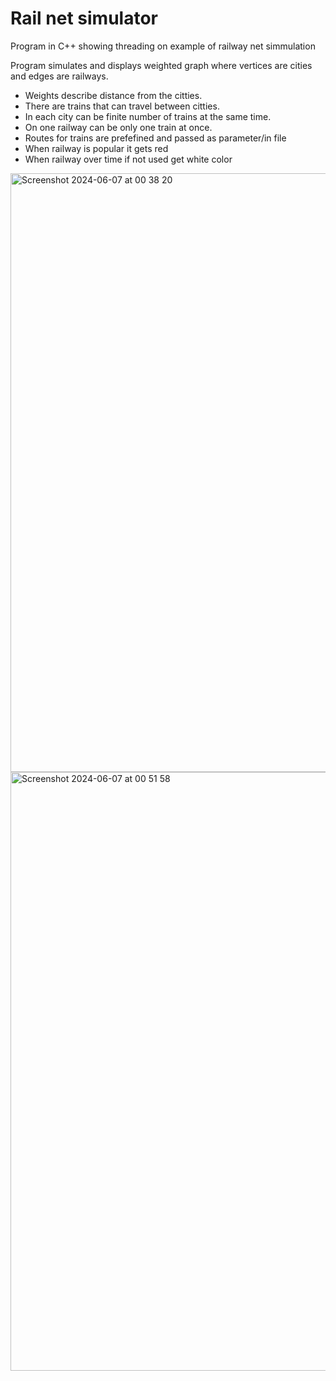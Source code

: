 # Rail net simulator
Program in C++ showing threading on example of railway net simmulation

Program simulates and displays weighted graph where vertices are cities and edges are railways. 
- Weights describe distance from the citties.
- There are trains that can travel between citties. 
- In each city can be finite number of trains at the same time. 
- On one railway can be only one train at once. 
- Routes for trains are prefefined and passed as parameter/in file
- When railway is popular it gets red
- When railway over time if not used get white color

<img width="958" alt="Screenshot 2024-06-07 at 00 38 20" src="https://github.com/kacper-filipiak/SO2_rail_simulator/assets/43151465/688139ba-7eeb-4ceb-9e84-d89cd55c544f">
<img width="958" alt="Screenshot 2024-06-07 at 00 51 58" src="https://github.com/kacper-filipiak/SO2_rail_simulator/assets/43151465/c50c0677-622a-4d16-a1cc-a3e885dbde5c">
